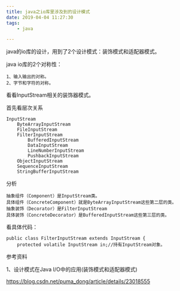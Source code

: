 ```yaml
---
title: java之io库里涉及到的设计模式
date: 2019-04-04 11:27:30
tags:
	- java

---
```




java的io库的设计，用到了2个设计模式：装饰模式和适配器模式。

java io库的2个对称性：

```
1、输入输出的对称。
2、字节和字符的对称。
```

看看InputStream相关的装饰器模式。

首先看层次关系

```
InputStream
	ByteArrayInputStream
	FileInputStream
	FilterInputStream
		BufferedInputStream
		DataInputStream
		LineNumberInputStream
		PushbackInputStream
	ObjectInputStream
	SequenceInputStream
	StringBufferInputStream
```

分析

```
抽象组件（Component）是InputStream类。
具体组件（ConcreteComponent）就是ByteArrayInputStream这些第二层的类。
抽象装饰（Decorator）是FilterInputStream
具体装饰（ConcreteDecorator）是BufferedInputStream这些第三层的类。
```



看具体代码：

```
public class FilterInputStream extends InputStream {
    protected volatile InputStream in;//持有InputStream对象。
```





参考资料

1、设计模式在Java I/O中的应用(装饰模式和适配器模式)

https://blog.csdn.net/puma_dong/article/details/23018555